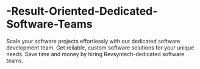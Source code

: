 # -Result-Oriented-Dedicated-Software-Teams
Scale your software projects effortlessly with our dedicated software development team. Get reliable, custom software solutions for your unique needs. Save time and money by hiring Revsyntech-dedicated software teams.

